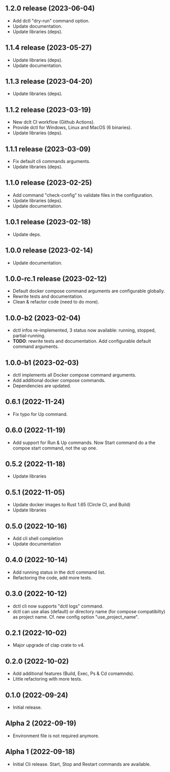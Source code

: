## 1.2.0 release (2023-06-04)
 
 * Add dctl "dry-run" command option.
 * Update documentation.
 * Update libraries (deps).

## 1.1.4 release (2023-05-27)
 
 * Update libraries (deps).
 * Update documentation.
  
## 1.1.3 release (2023-04-20)
 
 * Update libraries (deps).

## 1.1.2 release (2023-03-19)
 
 * New dclt CI workflow (Github Actions).
 * Provide dctl for Windows, Linux and MacOS (6 binaries).
 * Update libraries (deps). 
  
## 1.1.1 release (2023-03-09)
 
 * Fix default cli commands arguments.
 * Update libraries (deps).

## 1.1.0 release (2023-02-25)
 
 * Add command "check-config" to validate files in the configuration.
 * Update libraries (deps).
 * Update documentation.

## 1.0.1 release (2023-02-18)

 * Update deps.

## 1.0.0 release (2023-02-14)

 * Update documentation.

## 1.0.0-rc.1 release (2023-02-12)

 * Default docker compose command arguments are configurable globally.
 * Rewrite tests and documentation.
 * Clean & refactor code (need to do more).

## 1.0.0-b2 (2023-02-04)

 * dctl infos re-implemented, 3 status now available: running, stopped, partial-running.
 * **TODO**: rewrite tests and documentation. Add configurable default command arguments.

## 1.0.0-b1 (2023-02-03)

 * dctl implements all Docker compose command arguments.
 * Add additional docker compose commands.
 * Dependencies are updated.

## 0.6.1 (2022-11-24)

* Fix typo for Up command.

## 0.6.0 (2022-11-19)

* Add support for Run & Up commands. Now Start command do a the compoe start command, not the up one.

## 0.5.2 (2022-11-18)

* Update libraries

## 0.5.1 (2022-11-05)

* Update docker images to Rust 1.65 (Circle CI, and Build)
* Update libraries
 
## 0.5.0 (2022-10-16)

* Add cli shell completion
* Update documentation

## 0.4.0 (2022-10-14)

* Add running status in the dctl command list.
* Refactoring the code, add more tests.

## 0.3.0 (2022-10-12)

* dctl cli now supports "dctl logs" command.
* dctl can use alias (default) or directory name (for compose compatibilty) as project name. Cf. new config option "use_project_name".

## 0.2.1 (2022-10-02)

* Major upgrade of clap crate to v4.

## 0.2.0 (2022-10-02)

* Add additional features (Build, Exec, Ps & Cd comamnds).
* Little refactoring with more tests.

## 0.1.0 (2022-09-24)

* Initial release.

## Alpha 2 (2022-09-19)

* Environment file is not required anymore.
  
## Alpha 1 (2022-09-18)

* Initial Cli release. Start, Stop and Restart commands are available.
